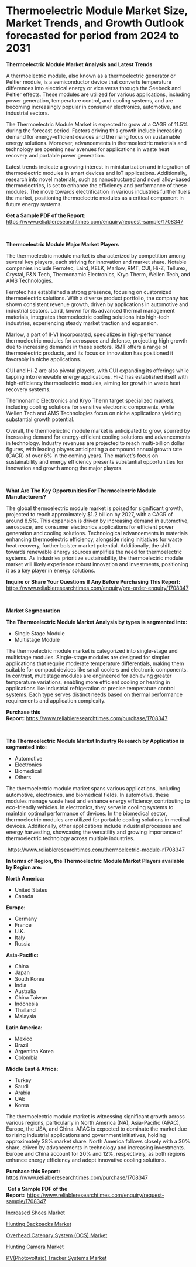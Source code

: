 <p><h1>Thermoelectric Module Market Size, Market Trends, and Growth Outlook forecasted for period from 2024 to 2031</h1></p><p><strong>Thermoelectric Module Market Analysis and Latest Trends</strong></p>
<p><p>A thermoelectric module, also known as a thermoelectric generator or Peltier module, is a semiconductor device that converts temperature differences into electrical energy or vice versa through the Seebeck and Peltier effects. These modules are utilized for various applications, including power generation, temperature control, and cooling systems, and are becoming increasingly popular in consumer electronics, automotive, and industrial sectors.</p><p>The Thermoelectric Module Market is expected to grow at a CAGR of 11.5% during the forecast period. Factors driving this growth include increasing demand for energy-efficient devices and the rising focus on sustainable energy solutions. Moreover, advancements in thermoelectric materials and technology are opening new avenues for applications in waste heat recovery and portable power generation.</p><p>Latest trends indicate a growing interest in miniaturization and integration of thermoelectric modules in smart devices and IoT applications. Additionally, research into novel materials, such as nanostructured and novel alloy-based thermoelectrics, is set to enhance the efficiency and performance of these modules. The move towards electrification in various industries further fuels the market, positioning thermoelectric modules as a critical component in future energy systems.</p></p>
<p><strong>Get a Sample PDF of the Report:&nbsp;</strong> <a href="https://www.reliableresearchtimes.com/enquiry/request-sample/1708347?utm_campaign=1400&utm_medium=2&utm_source=Github&utm_content=ia&utm_term=07102024&utm_id=thermoelectric-module">https://www.reliableresearchtimes.com/enquiry/request-sample/1708347</a></p>
<p>&nbsp;</p>
<p><strong>Thermoelectric Module Major Market Players</strong></p>
<p><p>The thermoelectric module market is characterized by competition among several key players, each striving for innovation and market share. Notable companies include Ferrotec, Laird, KELK, Marlow, RMT, CUI, Hi-Z, Tellurex, Crystal, P&N Tech, Thermonamic Electronics, Kryo Therm, Wellen Tech, and AMS Technologies.</p><p>Ferrotec has established a strong presence, focusing on customized thermoelectric solutions. With a diverse product portfolio, the company has shown consistent revenue growth, driven by applications in automotive and industrial sectors. Laird, known for its advanced thermal management materials, integrates thermoelectric cooling solutions into high-tech industries, experiencing steady market traction and expansion.</p><p>Marlow, a part of II-VI Incorporated, specializes in high-performance thermoelectric modules for aerospace and defense, projecting high growth due to increasing demands in these sectors. RMT offers a range of thermoelectric products, and its focus on innovation has positioned it favorably in niche applications.</p><p>CUI and Hi-Z are also pivotal players, with CUI expanding its offerings while tapping into renewable energy applications. Hi-Z has established itself with high-efficiency thermoelectric modules, aiming for growth in waste heat recovery systems.</p><p>Thermonamic Electronics and Kryo Therm target specialized markets, including cooling solutions for sensitive electronic components, while Wellen Tech and AMS Technologies focus on niche applications yielding substantial growth potential.</p><p>Overall, the thermoelectric module market is anticipated to grow, spurred by increasing demand for energy-efficient cooling solutions and advancements in technology. Industry revenues are projected to reach multi-billion dollar figures, with leading players anticipating a compound annual growth rate (CAGR) of over 6% in the coming years. The market's focus on sustainability and energy efficiency presents substantial opportunities for innovation and growth among the major players.</p></p>
<p>&nbsp;</p>
<p><strong>What Are The Key Opportunities For Thermoelectric Module Manufacturers?</strong></p>
<p><p>The global thermoelectric module market is poised for significant growth, projected to reach approximately $1.2 billion by 2027, with a CAGR of around 8.5%. This expansion is driven by increasing demand in automotive, aerospace, and consumer electronics applications for efficient power generation and cooling solutions. Technological advancements in materials enhancing thermoelectric efficiency, alongside rising initiatives for waste heat recovery, further bolster market potential. Additionally, the shift towards renewable energy sources amplifies the need for thermoelectric systems. As industries prioritize sustainability, the thermoelectric module market will likely experience robust innovation and investments, positioning it as a key player in energy solutions.</p></p>
<p><strong>Inquire or Share Your Questions If Any Before Purchasing This Report:</strong> <a href="https://www.reliableresearchtimes.com/enquiry/pre-order-enquiry/1708347?utm_campaign=1400&utm_medium=2&utm_source=Github&utm_content=ia&utm_term=07102024&utm_id=thermoelectric-module">https://www.reliableresearchtimes.com/enquiry/pre-order-enquiry/1708347</a></p>
<p>&nbsp;</p>
<p><strong>Market Segmentation</strong></p>
<p><strong>The Thermoelectric Module Market Analysis by types is segmented into:</strong></p>
<p><ul><li>Single Stage Module</li><li>Multistage Module</li></ul></p>
<p><p>The thermoelectric module market is categorized into single-stage and multistage modules. Single-stage modules are designed for simpler applications that require moderate temperature differentials, making them suitable for compact devices like small coolers and electronic components. In contrast, multistage modules are engineered for achieving greater temperature variations, enabling more efficient cooling or heating in applications like industrial refrigeration or precise temperature control systems. Each type serves distinct needs based on thermal performance requirements and application complexity.</p></p>
<p><strong>Purchase this Report:&nbsp;</strong><a href="https://www.reliableresearchtimes.com/purchase/1708347?utm_campaign=1400&utm_medium=2&utm_source=Github&utm_content=ia&utm_term=07102024&utm_id=thermoelectric-module">https://www.reliableresearchtimes.com/purchase/1708347</a></p>
<p>&nbsp;</p>
<p><strong>The Thermoelectric Module Market Industry Research by Application is segmented into:</strong></p>
<p><ul><li>Automotive</li><li>Electronics</li><li>Biomedical</li><li>Others</li></ul></p>
<p><p>The thermoelectric module market spans various applications, including automotive, electronics, and biomedical fields. In automotive, these modules manage waste heat and enhance energy efficiency, contributing to eco-friendly vehicles. In electronics, they serve in cooling systems to maintain optimal performance of devices. In the biomedical sector, thermoelectric modules are utilized for portable cooling solutions in medical devices. Additionally, other applications include industrial processes and energy harvesting, showcasing the versatility and growing importance of thermoelectric technology across multiple industries.</p></p>
<p><a href="https://www.reliableresearchtimes.com/thermoelectric-module-r1708347?utm_campaign=1400&utm_medium=2&utm_source=Github&utm_content=ia&utm_term=07102024&utm_id=thermoelectric-module">&nbsp;https://www.reliableresearchtimes.com/thermoelectric-module-r1708347</a></p>
<p><strong>In terms of Region, the Thermoelectric Module Market Players available by Region are:</strong></p>
<p>
    <p> <strong> North America: </strong>
        <ul>
            <li>United States</li>
            <li>Canada</li>
        </ul>
        </p> 
    <p> <strong> Europe: </strong>
        <ul>
            <li>Germany</li>
            <li>France</li>
            <li>U.K.</li>
            <li>Italy</li>
            <li>Russia</li>
        </ul>
        </p> 
    <p> <strong> Asia-Pacific: </strong>
        <ul>
            <li>China</li>
            <li>Japan</li>
            <li>South Korea</li>
            <li>India</li>
            <li>Australia</li>
            <li>China Taiwan</li>
            <li>Indonesia</li>
            <li>Thailand</li>
            <li>Malaysia</li>
        </ul>
        </p> 
    <p> <strong> Latin America: </strong>
        <ul>
            <li>Mexico</li>
            <li>Brazil</li>
            <li>Argentina Korea</li>
            <li>Colombia</li>
        </ul>
        </p> 
    <p> <strong> Middle East & Africa: </strong>
        <ul>
            <li>Turkey</li>
            <li>Saudi</li>
            <li>Arabia</li>
            <li>UAE</li>
            <li>Korea</li>
        </ul>
    </p>
    </p>
<p><p>The thermoelectric module market is witnessing significant growth across various regions, particularly in North America (NA), Asia-Pacific (APAC), Europe, the USA, and China. APAC is expected to dominate the market due to rising industrial applications and government initiatives, holding approximately 38% market share. North America follows closely with a 30% share, driven by advancements in technology and increasing investments. Europe and China account for 20% and 12%, respectively, as both regions enhance energy efficiency and adopt innovative cooling solutions.</p></p>
<p><strong>Purchase this Report: </strong><a href="https://www.reliableresearchtimes.com/purchase/1708347?utm_campaign=1400&utm_medium=2&utm_source=Github&utm_content=ia&utm_term=07102024&utm_id=thermoelectric-module">https://www.reliableresearchtimes.com/purchase/1708347</a></p>
<p>&nbsp;<strong>Get a Sample PDF of the Report:&nbsp;&nbsp;</strong><a href="https://www.reliableresearchtimes.com/enquiry/request-sample/1708347?utm_campaign=1400&utm_medium=2&utm_source=Github&utm_content=ia&utm_term=07102024&utm_id=thermoelectric-module">https://www.reliableresearchtimes.com/enquiry/request-sample/1708347</a></p>
<p><strong></strong></p>
<p><p><a href="https://www.linkedin.com/pulse/regional-adaptations-global-increased-shoes-market-trends-overview-yqyqc?utm_campaign=1400&utm_medium=2&utm_source=Github&utm_content=ia&utm_term=07102024&utm_id=thermoelectric-module">Increased Shoes Market</a></p><p><a href="https://www.linkedin.com/pulse/insights-hunting-backpacks-market-size-which-expanding-101-cagr-fsp6c?utm_campaign=1400&utm_medium=2&utm_source=Github&utm_content=ia&utm_term=07102024&utm_id=thermoelectric-module">Hunting Backpacks Market</a></p><p><a href="https://issuu.com/reportprime-2/docs/overhead-catenary-system-ocs-market_fc9704f71737fc?utm_campaign=1400&utm_medium=2&utm_source=Github&utm_content=ia&utm_term=07102024&utm_id=thermoelectric-module">Overhead Catenary System (OCS) Market</a></p><p><a href="https://www.linkedin.com/pulse/emerging-opportunities-challenges-global-hunting-camera-market-wsmsc?utm_campaign=1400&utm_medium=2&utm_source=Github&utm_content=ia&utm_term=07102024&utm_id=thermoelectric-module">Hunting Camera Market</a></p><p><a href="https://issuu.com/reportprime-2/docs/pvphotovoltaic-tracker-systems-mark_6d154c337b6888?utm_campaign=1400&utm_medium=2&utm_source=Github&utm_content=ia&utm_term=07102024&utm_id=thermoelectric-module">PV(Photovoltaic) Tracker Systems Market</a></p></p>
